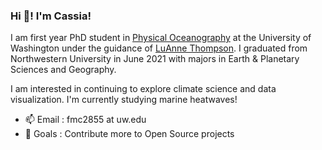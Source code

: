 ### Hi 👋! I'm Cassia!

I am first year PhD student in [Physical Oceanography](https://www.ocean.washington.edu/story/Physical_Oceanography) at the University of Washington under the guidance of [LuAnne Thompson](https://www.ocean.washington.edu/home/LuAnne_Thompson). I graduated from Northwestern University in June 2021 with majors in Earth & Planetary Sciences and Geography.

I am interested in continuing to explore climate science and data visualization. I'm currently studying marine heatwaves!

- 📫 Email : fmc2855 at uw.edu
- 🥅 Goals : Contribute more to Open Source projects
